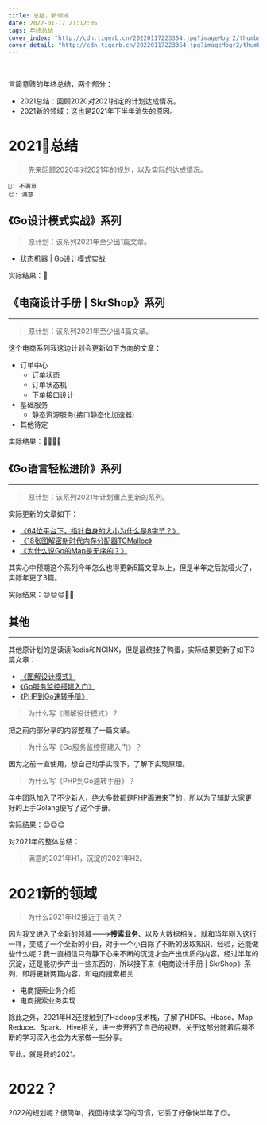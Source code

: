 ```yaml
---
title: 总结，新领域
date: 2022-01-17 21:12:05
tags: 年终总结
cover_index: "http://cdn.tigerb.cn/20220117223354.jpg?imageMogr2/thumbnail/640x480!/format/webp/blur/1x0/quality/75|imageslim"
cover_detail: "http://cdn.tigerb.cn/20220117223354.jpg?imageMogr2/thumbnail/1500x1000!/format/webp/blur/1x0/quality/75|imageslim"
---
```


<br>

言简意赅的年终总结，两个部分：

- 2021总结：回顾2020对2021指定的计划达成情况。
- 2021新的领域：这也是2021年下半年消失的原因。

# 2021总结

> 先来回顾2020年对2021年的规划，以及实际的达成情况。

```
🐒: 不满意
😊: 满意
```

## 《Go设计模式实战》系列

> 原计划：该系列2021年至少出1篇文章。

- 状态机器 | Go设计模式实战

实际结果：🐒

## 《电商设计手册 | SkrShop》系列
---

> 原计划：该系列2021年至少出4篇文章。

这个电商系列我这边计划会更新如下方向的文章：

- 订单中心
    + 订单状态
    + 订单状态机
    + 下单接口设计
- 基础服务
    + 静态资源服务(接口静态化加速器)
- 其他待定

实际结果：🐒🐒🐒🐒

## 《Go语言轻松进阶》系列
---

> 原计划：该系列2021年计划重点更新的系列。

实际更新的文章如下：

- [《64位平台下，指针自身的大小为什么是8字节？》](http://tigerb.cn/2021/01/23/go-base/memory-pointer/)
- [《18张图解密新时代内存分配器TCMalloc》](http://tigerb.cn/2021/01/31/go-base/tcmalloc/)
- [《为什么说Go的Map是无序的？》](http://tigerb.cn/2021/02/28/go-base/map-range/)

其实心中预期这个系列今年怎么也得更新5篇文章以上，但是半年之后就哑火了，实际年更了3篇。

实际结果：😊😊😊🐒🐒

## 其他
---

其他原计划的是读读Redis和NGINX，但是最终挂了鸭蛋，实际结果更新了如下3篇文章：

- [《图解设计模式》](http://tigerb.cn/2021/03/07/patterns-picture/)
- [《Go服务监控搭建入门》](http://tigerb.cn/2021/06/06/prometheus-grafana/)
- [《PHP到Go速转手册》](http://tigerb.cn/2021/07/18/go/php2go/)

> 为什么写《图解设计模式》？

把之前内部分享的内容整理了一篇文章。

> 为什么写《Go服务监控搭建入门》？

因为之前一直使用，想自己动手实现下，了解下实现原理。

> 为什么写《PHP到Go速转手册》？

年中团队加入了不少新人，绝大多数都是PHP面进来了的，所以为了辅助大家更好的上手Golang便写了这个手册。

实际结果：😊😊😊

对2021年的整体总结：

> 满意的2021年H1，沉淀的2021年H2。


# 2021新的领域

> 为什么2021年H2接近于消失？

因为我又进入了全新的领域--->**搜索业务**、以及大数据相关。就和当年刚入这行一样，变成了一个全新的小白，对于一个小白除了不断的汲取知识、经验，还能做些什么呢？我一直相信只有静下心来不断的沉淀才会产出优质的内容。经过半年的沉淀，还是能初步产出一些东西的，所以接下来《电商设计手册 | SkrShop》系列，即将更新两篇内容，和电商搜索相关：

- 电商搜索业务介绍
- 电商搜索业务实现

除此之外，2021年H2还接触到了Hadoop技术栈，了解了HDFS、Hbase、Map Reduce、Spark、Hive相关，进一步开拓了自己的视野。关于这部分随着后期不断的学习深入也会为大家做一些分享。


至此，就是我的2021。


# 2022？

2022的规划呢？很简单，找回持续学习的习惯，它丢了好像快半年了😏。